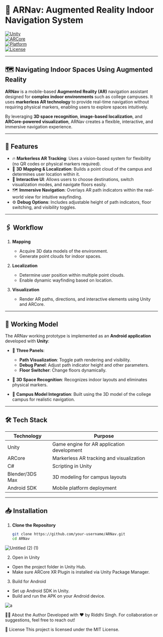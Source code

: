 # 📱 ARNav: Augmented Reality Indoor Navigation System  

[![Unity](https://img.shields.io/badge/Built%20With-Unity-FF6C37?logo=unity&logoColor=white)](https://unity.com/)  
[![ARCore](https://img.shields.io/badge/Powered%20By-Google%20ARCore-blue?logo=google)](https://developers.google.com/ar)  
[![Platform](https://img.shields.io/badge/Platform-Android-green?logo=android)](https://www.android.com/)  
[![License](https://img.shields.io/badge/License-MIT-brightgreen)](LICENSE)  

---

## 🗺️ Navigating Indoor Spaces Using Augmented Reality  

**ARNav** is a mobile-based **Augmented Reality (AR)** navigation assistant designed for **complex indoor environments** such as college campuses. It uses **markerless AR technology** to provide real-time navigation without requiring physical markers, enabling users to explore spaces intuitively.  

By leveraging **3D space recognition**, **image-based localization**, and **ARCore-powered visualization**, ARNav creates a flexible, interactive, and immersive navigation experience.  

---

## 🚀 Features
- 🔥 **Markerless AR Tracking**: Uses a vision-based system for flexibility (no QR codes or physical markers required).  
- 📍 **3D Mapping & Localization**: Builds a point cloud of the campus and determines user location within it.  
- 📱 **Interactive UI**: Allows users to choose destinations, switch visualization modes, and navigate floors easily.  
- 🗺️ **Immersive Navigation**: Overlays AR path indicators within the real-world view for intuitive wayfinding.  
- ⚙️ **Debug Options**: Includes adjustable height of path indicators, floor switching, and visibility toggles.  

---

## 🖇️ Workflow

1. **Mapping**  
   - Acquire 3D data models of the environment.  
   - Generate point clouds for indoor spaces.  

2. **Localization**  
   - Determine user position within multiple point clouds.  
   - Enable dynamic wayfinding based on location.  

3. **Visualization**  
   - Render AR paths, directions, and interactive elements using Unity and ARCore.  

---

## 📱 Working Model  

The ARNav working prototype is implemented as an **Android application** developed with **Unity**:  
- 📂 **Three Panels**:
  - **Path Visualization**: Toggle path rendering and visibility.  
  - **Debug Panel**: Adjust path indicator height and other parameters.  
  - **Floor Switcher**: Change floors dynamically.  

- 🧠 **3D Space Recognition**: Recognizes indoor layouts and eliminates physical markers.  
- 🏫 **Campus Model Integration**: Built using the 3D model of the college campus for realistic navigation.  

---

## 🛠️ Tech Stack  

| Technology         | Purpose                                   |
|---------------------|-------------------------------------------|
| Unity               | Game engine for AR application development |
| ARCore              | Markerless AR tracking and visualization |
| C#                  | Scripting in Unity                       |
| Blender/3DS Max     | 3D modeling for campus layouts            |
| Android SDK         | Mobile platform deployment                |

---

## 📥 Installation

1. **Clone the Repository**
   ```bash
   git clone https://github.com/your-username/ARNav.git
   cd ARNav


![Untitled (2) (1)](https://github.com/Caspian4/ARNav/assets/124158194/c110562b-d870-41c2-ac13-3af3fdbecdad)

2. Open in Unity
- Open the project folder in Unity Hub.
- Make sure ARCore XR Plugin is installed via Unity Package Manager.

3. Build for Android
- Set up Android SDK in Unity.
- Build and run the APK on your Android device.

![a](https://github.com/Caspian4/ARNav/assets/124158194/fafdc737-b0ec-4e9a-b539-e19a0d331a5d)

👨‍💻 About the Author
Developed with ❤️ by Riddhi Singh.
For collaboration or suggestions, feel free to reach out!

📜 License
This project is licensed under the MIT License.
